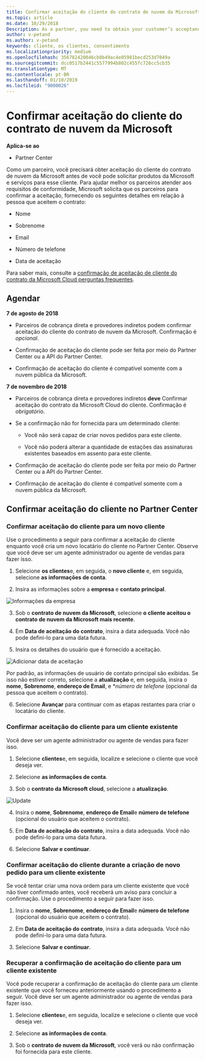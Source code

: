 ```yaml
---
title: Confirmar aceitação do cliente do contrato de nuvem da Microsoft | Partner Center
ms.topic: article
ms.date: 10/29/2018
Description: As a partner, you need to obtain your customer’s acceptance of the Microsoft Cloud Agreement before you can order Microsoft products and services for that customer. To better help partners meet compliance requirements, Microsoft asks partners to confirm acceptance by providing certain details regarding the person who accepted the agreement.
author: v-petand
ms.author: v-petand
keywords: cliente, os clientes, consentimento
ms.localizationpriority: medium
ms.openlocfilehash: 356782420046cb8b49ac4e05981becd253d7049a
ms.sourcegitcommit: dcc0517b2441c5577994b802c455fc726cc5cb35
ms.translationtype: MT
ms.contentlocale: pt-BR
ms.lasthandoff: 01/10/2019
ms.locfileid: "9000026"
---
```

# <a name="confirm-customer-acceptance-of-the-microsoft-cloud-agreement"></a>Confirmar aceitação do cliente do contrato de nuvem da Microsoft

**Aplica-se ao**
-  Partner Center

Como um parceiro, você precisará obter aceitação do cliente do contrato de nuvem da Microsoft antes de você pode solicitar produtos da Microsoft e serviços para esse cliente. Para ajudar melhor os parceiros atender aos requisitos de conformidade, Microsoft solicita que os parceiros para confirmar a aceitação, fornecendo os seguintes detalhes em relação à pessoa que aceitem o contrato: 

-   Nome

-   Sobrenome

-   Email

-   Número de telefone

-   Data de aceitação

Para saber mais, consulte a [confirmação de aceitação de cliente do contrato da Microsoft Cloud perguntas frequentes](https://docs.microsoft.com/en-us/partner-center/confirm-consent-faq).

## <a name="schedule"></a>Agendar

**7 de agosto de 2018**

-   Parceiros de cobrança direta e provedores indiretos podem confirmar aceitação do cliente do contrato de nuvem da Microsoft. Confirmação é *opcional*.

-   Confirmação de aceitação do cliente pode ser feita por meio do Partner Center ou a API do Partner Center.

-   Confirmação de aceitação do cliente é compatível somente com a nuvem pública da Microsoft.


**7 de novembro de 2018**

-   Parceiros de cobrança direta e provedores indiretos **deve** Confirmar aceitação do contrato da Microsoft Cloud do cliente. Confirmação é *obrigatório*.

-   Se a confirmação não for fornecida para um determinado cliente:

    -   Você não será capaz de criar novos pedidos para este cliente.

    -   Você não poderá alterar a quantidade de estações das assinaturas existentes baseados em assento para este cliente.

-   Confirmação de aceitação do cliente pode ser feita por meio do Partner Center ou a API do Partner Center.

-   Confirmação de aceitação do cliente é compatível somente com a nuvem pública da Microsoft.


## <a name="confirming-customer-acceptance-in-partner-center"></a>Confirmar aceitação do cliente no Partner Center

### <a name="confirm-customer-acceptance-for-a-new-customer"></a>Confirmar aceitação do cliente para um novo cliente

Use o procedimento a seguir para confirmar a aceitação do cliente enquanto você cria um novo locatário do cliente no Partner Center. Observe que você deve ser um agente administrador ou agente de vendas para fazer isso. 
1.  Selecione **os clientes**e, em seguida, o **novo cliente** e, em seguida, selecione **as informações de conta**.

2.  Insira as informações sobre a **empresa** e **contato principal**.

![Informações da empresa](images/mca/mca1.png)

3.  Sob o **contrato de nuvem da Microsoft**, selecione **o cliente aceitou o contrato de nuvem da Microsoft mais recente**. 

4.  Em **Data de aceitação do contrato**, insira a data adequada. Você não pode defini-lo para uma data futura.

5.  Insira os detalhes do usuário que é fornecido a aceitação. 

![Adicionar data de aceitação](images/mca/MCA3.png)

Por padrão, as informações de usuário de contato principal são exibidas. Se isso não estiver correto, selecione a **atualização** e, em seguida, insira o **nome**, **Sobrenome**, **endereço de Email**, e **número de telefone* (opcional da pessoa que aceitem o contrato).


6.  Selecione **Avançar** para continuar com as etapas restantes para criar o locatário do cliente.

### <a name="confirm-customer-acceptance-for-an-existing-customer"></a>Confirmar aceitação do cliente para um cliente existente

Você deve ser um agente administrador ou agente de vendas para fazer isso. 

1.  Selecione **clientes**e, em seguida, localize e selecione o cliente que você deseja ver. 

2.  Selecione **as informações de conta**.

3.  Sob o **contrato da Microsoft cloud**, selecione a **atualização**.

![Update](images/mca/mca4.png)

4.  Insira o **nome**, **Sobrenome**, **endereço de Email**e **número de telefone** (opcional do usuário que aceitem o contrato).

5.  Em **Data de aceitação do contrato**, insira a data adequada. Você não pode defini-lo para uma data futura.

6.  Selecione **Salvar e continuar**.

### <a name="confirm-customer-acceptance-while-creating-new-order-for-an-existing-customer"></a>Confirmar aceitação do cliente durante a criação de novo pedido para um cliente existente

Se você tentar criar uma nova ordem para um cliente existente que você não tiver confirmado antes, você receberá um aviso para concluir a confirmação. Use o procedimento a seguir para fazer isso. 

1.  Insira o **nome**, **Sobrenome**, **endereço de Email**e **número de telefone** (opcional do usuário que aceitem o contrato).

2.  Em **Data de aceitação do contrato**, insira a data adequada. Você não pode defini-lo para uma data futura.

3.  Selecione **Salvar e continuar**.


### <a name="retrieve-confirmation-of-customer-acceptance-for-an-existing-customer"></a>Recuperar a confirmação de aceitação do cliente para um cliente existente

Você pode recuperar a confirmação de aceitação do cliente para um cliente existente que você forneceu anteriormente usando o procedimento a seguir. Você deve ser um agente administrador ou agente de vendas para fazer isso. 

1.  Selecione **clientes**e, em seguida, localize e selecione o cliente que você deseja ver. 

2.  Selecione **as informações de conta**.

3.  Sob o **contrato de nuvem da Microsoft**, você verá ou não confirmação foi fornecida para este cliente.

